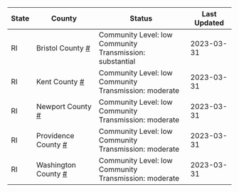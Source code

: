 State | County | Status | Last Updated
--- | --- | --- | --- 
RI | Bristol County <a href="#bristol_county">#</a> | <a name="bristol_county"></a>Community Level: low<br/>Community Transmission: substantial | 2023-03-31
RI | Kent County <a href="#kent_county">#</a> | <a name="kent_county"></a>Community Level: low<br/>Community Transmission: moderate | 2023-03-31
RI | Newport County <a href="#newport_county">#</a> | <a name="newport_county"></a>Community Level: low<br/>Community Transmission: moderate | 2023-03-31
RI | Providence County <a href="#providence_county">#</a> | <a name="providence_county"></a>Community Level: low<br/>Community Transmission: moderate | 2023-03-31
RI | Washington County <a href="#washington_county">#</a> | <a name="washington_county"></a>Community Level: low<br/>Community Transmission: moderate | 2023-03-31
